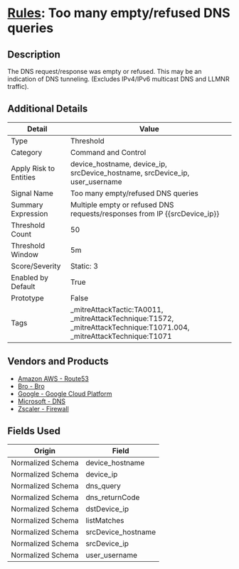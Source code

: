 # [Rules](README.md): Too many empty/refused DNS queries

## Description
The DNS request/response was empty or refused. This may be an indication of DNS tunneling. (Excludes IPv4/IPv6 multicast DNS and LLMNR traffic).

## Additional Details
|Detail|Value|
|----|----|
|Type|Threshold|
|Category|Command and Control|
|Apply Risk to Entities|device_hostname, device_ip, srcDevice_hostname, srcDevice_ip, user_username|
|Signal Name|Too many empty/refused DNS queries|
|Summary Expression|Multiple empty or refused DNS requests/responses from IP {{srcDevice_ip}}|
|Threshold Count|50|
|Threshold Window|5m|
|Score/Severity|Static: 3|
|Enabled by Default|True|
|Prototype|False|
|Tags|_mitreAttackTactic:TA0011, _mitreAttackTechnique:T1572, _mitreAttackTechnique:T1071.004, _mitreAttackTechnique:T1071|
## Vendors and Products
- [Amazon AWS - Route53](../products/e2393771-bda2-414a-8661-0a57069287ad.md)
- [Bro - Bro](../products/37C866BF-72E1-470A-9072-EDB908F56951.md)
- [Google - Google Cloud Platform](../products/dcc85cfc-a698-4d09-87de-f2c723f3ad07.md)
- [Microsoft - DNS](../products/e362ae18-9af1-496d-9ace-efa05a8381c6.md)
- [Zscaler - Firewall](../products/9e0641a7-22ce-4ac8-8113-ee48b368ac3d.md)


## Fields Used

|Origin|Field|
|----|----|
|Normalized Schema|device_hostname|
|Normalized Schema|device_ip|
|Normalized Schema|dns_query|
|Normalized Schema|dns_returnCode|
|Normalized Schema|dstDevice_ip|
|Normalized Schema|listMatches|
|Normalized Schema|srcDevice_hostname|
|Normalized Schema|srcDevice_ip|
|Normalized Schema|user_username|


